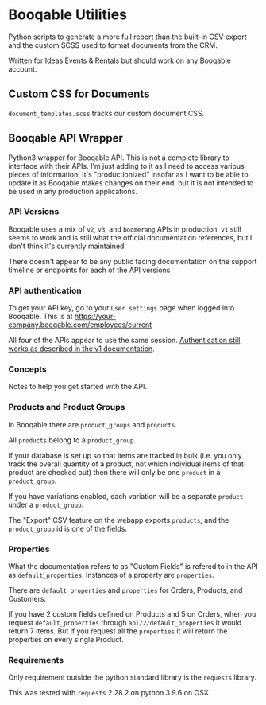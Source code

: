 # Booqable Utilities

Python scripts to generate a more full report than the built-in CSV export and the custom SCSS used to format documents from the CRM.

Written for Ideas Events & Rentals but should work on any Booqable account.


## Custom CSS for Documents

`document_templates.scss` tracks our custom document CSS.


## Booqable API Wrapper

Python3 wrapper for Booqable API. This is not a complete library to interface with their APIs. I'm just adding to it as I need to access various pieces of information. It's "productionized" insofar as I want to be able to update it as Booqable makes changes on their end, but it is not intended to be used in any production applications.

### API Versions

Booqable uses a mix of `v2`, `v3`, and `boomerang` APIs in production. `v1` still seems to work and is still what the official documentation references, but I don't think it's currently maintained.

There doesn't appear to be any public facing documentation on the support timeline or endpoints for each of the API versions

### API authentication

To get your API key, go to your `User settings` page when logged into Booqable. This is at https://your-company.booqable.com/employees/current

All four of the APIs appear to use the same session. [Authentication still works as described in the v1 documentation](https://developers.booqable.com/#authentication).

### Concepts

Notes to help you get started with the API.

### Products and Product Groups

In Booqable there are `product_groups` and `products`.

All `products` belong to a `product_group`.

If your database is set up so that items are tracked in bulk (i.e. you only track the overall quantity of a product, not which individual items of that product are checked out) then there will only be one `product` in a `product_group`.

If you have variations enabled, each variation will be a separate `product` under a `product_group`.

The "Export" CSV feature on the webapp exports `products`, and the `product_group` id is one of the fields.

### Properties

What the documentation refers to as "Custom Fields" is refered to in the API as `default_properties`. Instances of a property are `properties`.

There are `default_properties` and `properties` for Orders, Products, and Customers. 

If you have 2 custom fields defined on Products and 5 on Orders, when you request `default_properties` through `api/2/default_properties` it would return 7 items. But if you request all the `properties` it will return the properties on every single Product.

### Requirements

Only requirement outside the python standard library is the `requests` library.

This was tested with `requests` 2.28.2 on python 3.9.6 on OSX.
